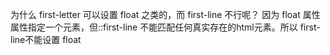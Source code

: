 为什么 first-letter 可以设置 float 之类的，而 first-line 不行呢？
因为 float 属性属性指定一个元素，但::first-line 不能匹配任何真实存在的html元素。所以 first-line不能设置 float